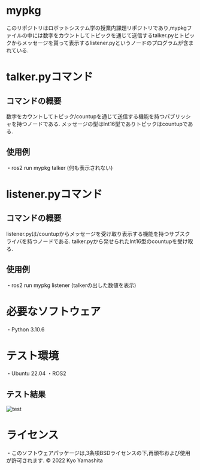 # mypkg
このリポジトリはロボットシステム学の授業内課題リポジトリであり,mypkgファイルの中には数字をカウントしてトピックを通じて送信するtalker.pyとトピックからメッセージを貰って表示するlistener.pyというノードのプログラムが含まれている.
# talker.pyコマンド
## コマンドの概要
数字をカウントしてトピック/countupを通じて送信する機能を持つパブリッシャを持つノードである.
メッセージの型はInt16型でありトピックはcountupである.
## 使用例
・ros2 run mypkg talker
(何も表示されない)
# listener.pyコマンド
## コマンドの概要
listener.pyは/countupからメッセージを受け取り表示する機能を持つサブスクライバを持つノードである.
talker.pyから発せられたInt16型のcountupを受け取る.
## 使用例
・ros2 run mypkg listener
(talkerの出した数値を表示)
# 必要なソフトウェア
・Python 3.10.6
# テスト環境
・Ubuntu 22.04
・ROS2
## テスト結果
![test](https://github.com/kyo0221/mypkg/actions/workflows/test.yml/badge.svg)
# ライセンス
・このソフトウェアパッケージは,3条項BSDライセンスの下,再頒布および使用が許可されます.
© 2022 Kyo Yamashita
